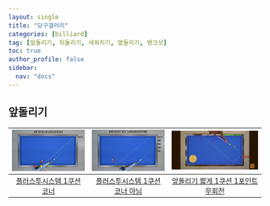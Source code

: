 ```yaml
---
layout: single
title: "당구갤러리"
categories: [billiard]
tag: [앞돌리기, 뒤돌리기, 세워치기, 옆돌리기, 뱅크샷]
toc: true
author_profile: false
sidebar:
  nav: "docs"
---
```


## 앞돌리기

| [![플러스투시스템 1쿠션 코너](/images/%ED%94%8C%EB%9F%AC%EC%8A%A4%ED%88%AC%20%EC%8B%9C%EC%8A%A4%ED%85%9C(Plus%20two%20System)_3.png)](/images/%ED%94%8C%EB%9F%AC%EC%8A%A4%ED%88%AC%20%EC%8B%9C%EC%8A%A4%ED%85%9C(Plus%20two%20System)_3.png) | [![플러스투시스템 1쿠션 코너 아님](/images/%ED%94%8C%EB%9F%AC%EC%8A%A4%ED%88%AC%20%EC%8B%9C%EC%8A%A4%ED%85%9C(Plus%20two%20System)_10.png)](/images/%ED%94%8C%EB%9F%AC%EC%8A%A4%ED%88%AC%20%EC%8B%9C%EC%8A%A4%ED%85%9C(Plus%20two%20System)_10.png) | [![앞돌리기 짧게 1쿠션 1포인트 무회전](/images/%EC%95%9E%EB%8F%8C%EB%A6%AC%EA%B8%B0%20%EC%A7%A7%EA%B2%8C%201%EC%BF%A0%EC%85%98%201%ED%8F%AC%EC%9D%B8%ED%8A%B8%20%EB%AC%B4%ED%9A%8C%EC%A0%84.png)](/images/%EC%95%9E%EB%8F%8C%EB%A6%AC%EA%B8%B0%20%EC%A7%A7%EA%B2%8C%201%EC%BF%A0%EC%85%98%201%ED%8F%AC%EC%9D%B8%ED%8A%B8%20%EB%AC%B4%ED%9A%8C%EC%A0%84.png) |
| :---: | :---: | :---: |
| [플러스투시스템 1쿠션 코너](https://youtu.be/8FYMo5XUTvw) | [플러스투시스템 1쿠션 코너 아님](https://youtu.be/8FYMo5XUTvw) | [앞돌리기 짧게 1쿠션 1포인트 무회전](https://youtu.be/DbwJh4VRL9Q) |
